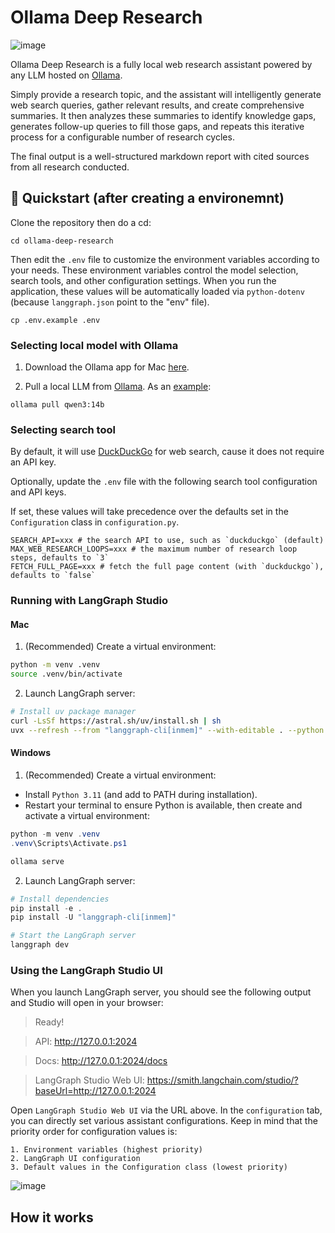 # Ollama Deep Research

![image](https://github.com/user-attachments/assets/49d0e7cb-e547-4e85-bee1-481f2c18db9b)


Ollama Deep Research is a fully local web research assistant powered by any LLM hosted on [Ollama](https://ollama.com/search). 

Simply provide a research topic, and the assistant will intelligently generate web search queries, gather relevant results, and create comprehensive summaries. It then analyzes these summaries to identify knowledge gaps, generates follow-up queries to fill those gaps, and repeats this iterative process for a configurable number of research cycles.

The final output is a well-structured markdown report with cited sources from all research conducted.

## 🚀 Quickstart (after creating a environemnt)

Clone the repository then do a cd:
```shell
cd ollama-deep-research
```

Then edit the `.env` file to customize the environment variables according to your needs. These environment variables control the model selection, search tools, and other configuration settings. When you run the application, these values will be automatically loaded via `python-dotenv` (because `langgraph.json` point to the "env" file).
```shell
cp .env.example .env
```

### Selecting local model with Ollama

1. Download the Ollama app for Mac [here](https://ollama.com/download).

2. Pull a local LLM from [Ollama](https://ollama.com/search). As an [example](https://ollama.com/library/deepseek-r1:8b):
```shell
ollama pull qwen3:14b
```

### Selecting search tool

By default, it will use [DuckDuckGo](https://duckduckgo.com/) for web search, cause it  does not require an API key. 

Optionally, update the `.env` file with the following search tool configuration and API keys. 

If set, these values will take precedence over the defaults set in the `Configuration` class in `configuration.py`. 
```shell
SEARCH_API=xxx # the search API to use, such as `duckduckgo` (default)
MAX_WEB_RESEARCH_LOOPS=xxx # the maximum number of research loop steps, defaults to `3`
FETCH_FULL_PAGE=xxx # fetch the full page content (with `duckduckgo`), defaults to `false`
```

### Running with LangGraph Studio

#### Mac

1. (Recommended) Create a virtual environment:
```bash
python -m venv .venv
source .venv/bin/activate
```

2. Launch LangGraph server:

```bash
# Install uv package manager
curl -LsSf https://astral.sh/uv/install.sh | sh
uvx --refresh --from "langgraph-cli[inmem]" --with-editable . --python 3.11 langgraph dev
```

#### Windows

1. (Recommended) Create a virtual environment: 

* Install `Python 3.11` (and add to PATH during installation). 
* Restart your terminal to ensure Python is available, then create and activate a virtual environment:

```powershell
python -m venv .venv
.venv\Scripts\Activate.ps1
```

```powershell
ollama serve
```


2. Launch LangGraph server:

```powershell
# Install dependencies
pip install -e .
pip install -U "langgraph-cli[inmem]"            

# Start the LangGraph server
langgraph dev
```

### Using the LangGraph Studio UI

When you launch LangGraph server, you should see the following output and Studio will open in your browser:
> Ready!

> API: http://127.0.0.1:2024

> Docs: http://127.0.0.1:2024/docs

> LangGraph Studio Web UI: https://smith.langchain.com/studio/?baseUrl=http://127.0.0.1:2024

Open `LangGraph Studio Web UI` via the URL above. In the `configuration` tab, you can directly set various assistant configurations. Keep in mind that the priority order for configuration values is:

```
1. Environment variables (highest priority)
2. LangGraph UI configuration
3. Default values in the Configuration class (lowest priority)
```

![image](https://github.com/user-attachments/assets/00a02b65-1067-43e1-ae67-a1d7ceda7509)

## How it works


